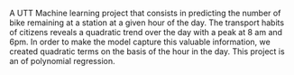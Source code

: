 A UTT Machine learning project that consists in predicting the number of bike remaining at a station at a given hour of the day.
The transport habits of citizens reveals a quadratic trend over the day with a peak at 8 am and 6pm.
In order to make the model capture this valuable information, we created quadratic terms on the basis of the hour in the day.
This project is an of polynomial regression.


